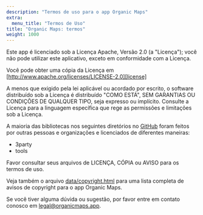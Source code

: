 ```yaml
---
description: "Termos de uso para o app Organic Maps"
extra:
  menu_title: "Termos de Uso"
title: "Organic Maps: termos"
weight: 1000
---
```


Este app é licenciado sob a Licença Apache, Versão 2.0 (a "Licença"); você
não pode utilizar este aplicativo, exceto em conformidade com a Licença.

Você pode obter uma cópia da Licença em
[http://www.apache.org/licenses/LICENSE-2.0][license]

A menos que exigido pela lei aplicável ou acordado por escrito, o software
distribuído sob a Licença é distribuído "COMO ESTÁ", SEM GARANTIAS OU
CONDIÇÕES DE QUALQUER TIPO, seja expresso ou implícito. Consulte a Licença
para a linguagem específica que rege as permissões e limitações sob a
Licença.

A maioria das bibliotecas nos seguintes diretórios no [GitHub][github] foram
feitos por outras pessoas e organizações e licenciados de diferentes
maneiras:

- 3party
- tools

Favor consultar seus arquivos de LICENÇA, CÓPIA ou AVISO para os termos de
uso.

Veja também o arquivo [data/copyright.html][copyright] para uma lista
completa de avisos de copyright para o app Organic Maps.

Se você tiver alguma dúvida ou sugestão, por favor entre em contato conosco
em [legal@organicmaps.app](mailto:legal@organicmaps.app).

[github]: https://github.com/organicmaps/organicmaps
[license]: http://www.apache.org/licenses/LICENSE-2.0
[copyright]: https://htmlpreview.github.io/?https://github.com/organicmaps/organicmaps/master/data/copyright.html
